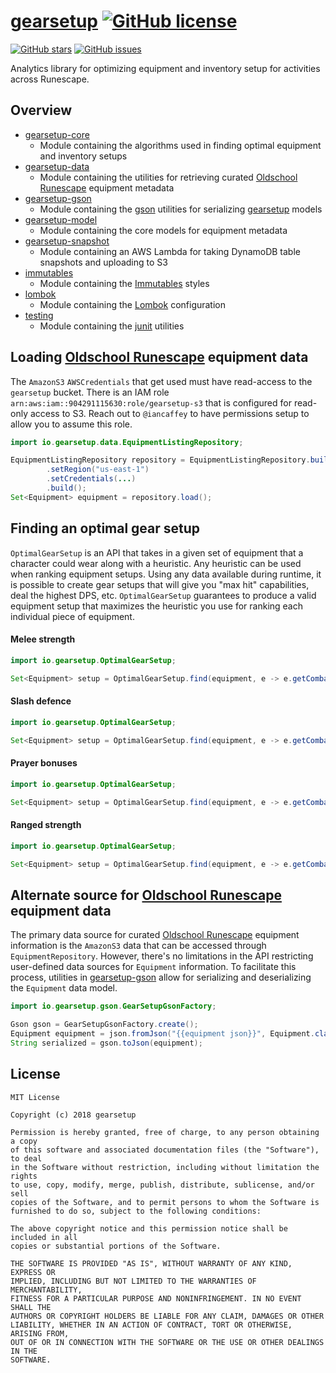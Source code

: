 # [gearsetup](https://gearsetup.io) [![GitHub license](https://img.shields.io/github/license/gearsetup/gearsetup.svg)](https://github.com/gearsetup/gearsetup/blob/master/LICENSE)
[![GitHub stars](https://img.shields.io/github/stars/gearsetup/gearsetup.svg?style=social)](https://github.com/gearsetup/gearsetup/stargazers) [![GitHub issues](https://img.shields.io/github/issues/gearsetup/gearsetup.svg?style=social)](https://github.com/gearsetup/gearsetup/issues)

Analytics library for optimizing equipment and inventory setup for activities across Runescape.

## Overview
 - [gearsetup-core](https://github.com/gearsetup/gearsetup/tree/master/gearsetup-core) 
   - Module containing the algorithms used in finding optimal equipment and inventory setups
 - [gearsetup-data](https://github.com/gearsetup/gearsetup/tree/master/gearsetup-data) 
   - Module containing the utilities for retrieving curated [Oldschool Runescape](https://oldschool.runescape.com/) equipment metadata
 - [gearsetup-gson](https://github.com/gearsetup/gearsetup/tree/master/gearsetup-gson)
   - Module containing the [gson](https://github.com/google/gson) utilities for serializing [gearsetup](https://github.com/gearsetup/gearsetup) models
 - [gearsetup-model](https://github.com/gearsetup/gearsetup/tree/master/gearsetup-model) 
   - Module containing the core models for equipment metadata
 - [gearsetup-snapshot](https://github.com/gearsetup/gearsetup/tree/master/gearsetup-snapshot) 
   - Module containing an AWS Lambda for taking DynamoDB table snapshots and uploading to S3
 - [immutables](https://github.com/gearsetup/gearsetup/tree/master/immutables)
   - Module containing the [Immutables](https://github.com/immutables/immutables) styles
 - [lombok](https://github.com/gearsetup/gearsetup/tree/master/lombok)
   - Module containing the [Lombok](https://github.com/rzwitserloot/lombok) configuration
 - [testing](https://github.com/gearsetup/gearsetup/tree/master/testing)
   - Module containing the [junit](https://github.com/junit-team/junit4) utilities
 
## Loading [Oldschool Runescape](https://oldschool.runescape.com/) equipment data
The `AmazonS3` `AWSCredentials` that get used must have read-access to the `gearsetup` bucket.
There is an IAM role `arn:aws:iam::904291115630:role/gearsetup-s3` that is configured for read-only access to S3. Reach out to `@iancaffey` to have permissions setup to allow you to assume this role.
```java
import io.gearsetup.data.EquipmentListingRepository;

EquipmentListingRepository repository = EquipmentListingRepository.builder()
        .setRegion("us-east-1")
        .setCredentials(...)
        .build();
Set<Equipment> equipment = repository.load();
```

## Finding an optimal gear setup
`OptimalGearSetup` is an API that takes in a given set of equipment that a character could wear along with a heuristic. 
Any heuristic can be used when ranking equipment setups. Using any data available during runtime, it is possible to create
gear setups that will give you "max hit" capabilities, deal the highest DPS, etc. `OptimalGearSetup` guarantees to produce
a valid equipment setup that maximizes the heuristic you use for ranking each individual piece of equipment.

#### Melee strength
```java
import io.gearsetup.OptimalGearSetup;

Set<Equipment> setup = OptimalGearSetup.find(equipment, e -> e.getCombatBonuses().getMeleeStrength());
```
#### Slash defence
```java
import io.gearsetup.OptimalGearSetup;

Set<Equipment> setup = OptimalGearSetup.find(equipment, e -> e.getCombatBonuses().getDefenceBonuses().getSlashBonus());
```
#### Prayer bonuses
```java
import io.gearsetup.OptimalGearSetup;

Set<Equipment> setup = OptimalGearSetup.find(equipment, e -> e.getCombatBonuses().getPrayerBonus());
```
#### Ranged strength
```java
import io.gearsetup.OptimalGearSetup;

Set<Equipment> setup = OptimalGearSetup.find(equipment, e -> e.getCombatBonuses().getRangedStrength());
```

## Alternate source for [Oldschool Runescape](https://oldschool.runescape.com/) equipment data
The primary data source for curated [Oldschool Runescape](https://oldschool.runescape.com/) equipment information is the `AmazonS3`
data that can be accessed through `EquipmentRepository`. However, there's no limitations in the API restricting user-defined data
sources for `Equipment` information. To facilitate this process, utilities in [gearsetup-gson](https://github.com/gearsetup/gearsetup/tree/master/gearsetup-gson)
allow for serializing and deserializing the `Equipment` data model.
```java
import io.gearsetup.gson.GearSetupGsonFactory;

Gson gson = GearSetupGsonFactory.create();
Equipment equipment = json.fromJson("{{equipment json}}", Equipment.class);
String serialized = gson.toJson(equipment);
```


## License
```
MIT License

Copyright (c) 2018 gearsetup

Permission is hereby granted, free of charge, to any person obtaining a copy
of this software and associated documentation files (the "Software"), to deal
in the Software without restriction, including without limitation the rights
to use, copy, modify, merge, publish, distribute, sublicense, and/or sell
copies of the Software, and to permit persons to whom the Software is
furnished to do so, subject to the following conditions:

The above copyright notice and this permission notice shall be included in all
copies or substantial portions of the Software.

THE SOFTWARE IS PROVIDED "AS IS", WITHOUT WARRANTY OF ANY KIND, EXPRESS OR
IMPLIED, INCLUDING BUT NOT LIMITED TO THE WARRANTIES OF MERCHANTABILITY,
FITNESS FOR A PARTICULAR PURPOSE AND NONINFRINGEMENT. IN NO EVENT SHALL THE
AUTHORS OR COPYRIGHT HOLDERS BE LIABLE FOR ANY CLAIM, DAMAGES OR OTHER
LIABILITY, WHETHER IN AN ACTION OF CONTRACT, TORT OR OTHERWISE, ARISING FROM,
OUT OF OR IN CONNECTION WITH THE SOFTWARE OR THE USE OR OTHER DEALINGS IN THE
SOFTWARE.
```